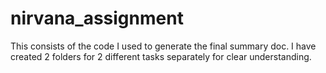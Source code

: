 # nirvana_assignment
This consists of the code I used to generate the final summary doc.
I have created 2 folders for 2 different tasks separately for clear understanding.
